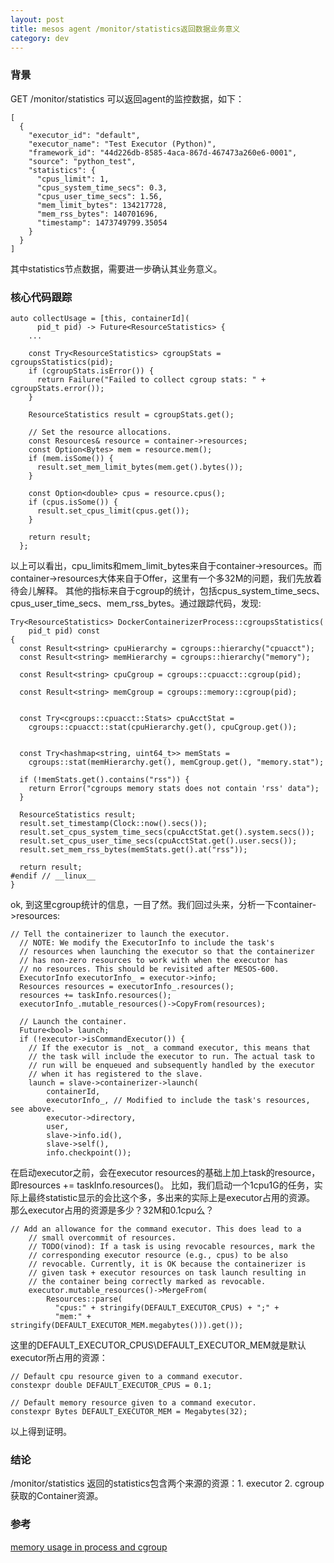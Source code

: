 ```yaml
---
layout: post
title: mesos agent /monitor/statistics返回数据业务意义
category: dev 
---
```


### 背景
GET /monitor/statistics 可以返回agent的监控数据，如下：

```
[
  {
    "executor_id": "default",
    "executor_name": "Test Executor (Python)",
    "framework_id": "44d226db-8585-4aca-867d-467473a260e6-0001",
    "source": "python_test",
    "statistics": {
      "cpus_limit": 1,
      "cpus_system_time_secs": 0.3,
      "cpus_user_time_secs": 1.56,
      "mem_limit_bytes": 134217728,
      "mem_rss_bytes": 140701696,
      "timestamp": 1473749799.35054
    }
  }
]
```
其中statistics节点数据，需要进一步确认其业务意义。

### 核心代码跟踪

```
auto collectUsage = [this, containerId](
      pid_t pid) -> Future<ResourceStatistics> {
    ...

    const Try<ResourceStatistics> cgroupStats = cgroupsStatistics(pid);
    if (cgroupStats.isError()) {
      return Failure("Failed to collect cgroup stats: " + cgroupStats.error());
    }

    ResourceStatistics result = cgroupStats.get();

    // Set the resource allocations.
    const Resources& resource = container->resources;
    const Option<Bytes> mem = resource.mem();
    if (mem.isSome()) {
      result.set_mem_limit_bytes(mem.get().bytes());
    }

    const Option<double> cpus = resource.cpus();
    if (cpus.isSome()) {
      result.set_cpus_limit(cpus.get());
    }

    return result;
  };
```
以上可以看出，cpu_limits和mem_limit_bytes来自于container->resources。而container->resources大体来自于Offer，这里有一个多32M的问题，我们先放着待会儿解释。
其他的指标来自于cgroup的统计，包括cpus_system_time_secs、cpus_user_time_secs、mem_rss_bytes。通过跟踪代码，发现:

```
Try<ResourceStatistics> DockerContainerizerProcess::cgroupsStatistics(
    pid_t pid) const
{
  const Result<string> cpuHierarchy = cgroups::hierarchy("cpuacct");
  const Result<string> memHierarchy = cgroups::hierarchy("memory");

  const Result<string> cpuCgroup = cgroups::cpuacct::cgroup(pid);
 
  const Result<string> memCgroup = cgroups::memory::cgroup(pid);


  const Try<cgroups::cpuacct::Stats> cpuAcctStat =
    cgroups::cpuacct::stat(cpuHierarchy.get(), cpuCgroup.get());


  const Try<hashmap<string, uint64_t>> memStats =
    cgroups::stat(memHierarchy.get(), memCgroup.get(), "memory.stat");

  if (!memStats.get().contains("rss")) {
    return Error("cgroups memory stats does not contain 'rss' data");
  }

  ResourceStatistics result;
  result.set_timestamp(Clock::now().secs());
  result.set_cpus_system_time_secs(cpuAcctStat.get().system.secs());
  result.set_cpus_user_time_secs(cpuAcctStat.get().user.secs());
  result.set_mem_rss_bytes(memStats.get().at("rss"));

  return result;
#endif // __linux__
}
```
ok, 到这里cgroup统计的信息，一目了然。我们回过头来，分析一下container->resources:

```
// Tell the containerizer to launch the executor.
  // NOTE: We modify the ExecutorInfo to include the task's
  // resources when launching the executor so that the containerizer
  // has non-zero resources to work with when the executor has
  // no resources. This should be revisited after MESOS-600.
  ExecutorInfo executorInfo_ = executor->info;
  Resources resources = executorInfo_.resources();
  resources += taskInfo.resources();
  executorInfo_.mutable_resources()->CopyFrom(resources);

  // Launch the container.
  Future<bool> launch;
  if (!executor->isCommandExecutor()) {
    // If the executor is _not_ a command executor, this means that
    // the task will include the executor to run. The actual task to
    // run will be enqueued and subsequently handled by the executor
    // when it has registered to the slave.
    launch = slave->containerizer->launch(
        containerId,
        executorInfo_, // Modified to include the task's resources, see above.
        executor->directory,
        user,
        slave->info.id(),
        slave->self(),
        info.checkpoint());
```
在启动executor之前，会在executor resources的基础上加上task的resource，即resources += taskInfo.resources()。
比如，我们启动一个1cpu1G的任务，实际上最终statistic显示的会比这个多，多出来的实际上是executor占用的资源。
那么executor占用的资源是多少？32M和0.1cpu么？

```
// Add an allowance for the command executor. This does lead to a
    // small overcommit of resources.
    // TODO(vinod): If a task is using revocable resources, mark the
    // corresponding executor resource (e.g., cpus) to be also
    // revocable. Currently, it is OK because the containerizer is
    // given task + executor resources on task launch resulting in
    // the container being correctly marked as revocable.
    executor.mutable_resources()->MergeFrom(
        Resources::parse(
          "cpus:" + stringify(DEFAULT_EXECUTOR_CPUS) + ";" +
          "mem:" + stringify(DEFAULT_EXECUTOR_MEM.megabytes())).get());
```
这里的DEFAULT_EXECUTOR_CPUS\DEFAULT_EXECUTOR_MEM就是默认executor所占用的资源：

```
// Default cpu resource given to a command executor.
constexpr double DEFAULT_EXECUTOR_CPUS = 0.1;

// Default memory resource given to a command executor.
constexpr Bytes DEFAULT_EXECUTOR_MEM = Megabytes(32);
```
以上得到证明。

### 结论
/monitor/statistics 返回的statistics包含两个来源的资源：1. executor 2. cgroup获取的Container资源。

### 参考
[memory usage in process and cgroup](http://hustcat.github.io/memory-usage-in-process-and-cgroup/)


